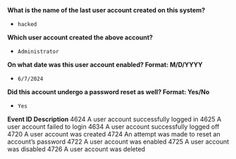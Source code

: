 
**What is the name of the last user account created on this system?**
- `hacked`

**Which user account created the above account?**
- `Administrator`


**On what date was this user account enabled? Format: M/D/YYYY**
- `6/7/2024`


**Did this account undergo a password reset as well? Format: Yes/No**
- `Yes`


**Event ID	Description**
4624	A user account successfully logged in
4625	A user account failed to login
4634	A user account successfully logged off
4720	A user account was created
4724	An attempt was made to reset an account’s password
4722	A user account was enabled
4725	A user account was disabled
4726	A user account was deleted
